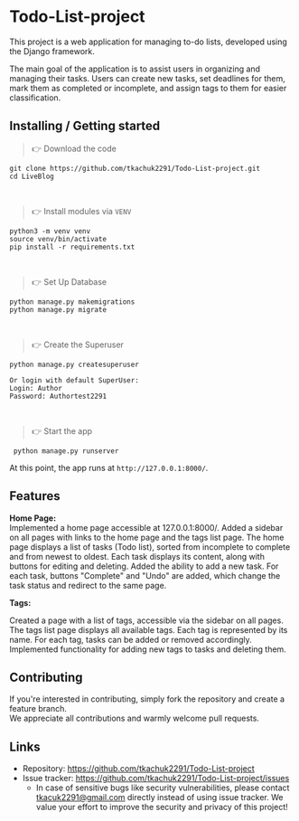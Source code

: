 # Todo-List-project


This project is a web application for managing to-do lists, developed using the Django framework.

The main goal of the application is to assist users in organizing and managing their tasks. Users can create new tasks, set deadlines for them, mark them as completed or incomplete, and assign tags to them for easier classification.




## Installing / Getting started

> 👉 Download the code  

```shell
git clone https://github.com/tkachuk2291/Todo-List-project.git
cd LiveBlog
```

<br />

> 👉 Install modules via `VENV`  

```shell
python3 -m venv venv
source venv/bin/activate
pip install -r requirements.txt
```

<br />

> 👉 Set Up Database

```shell
python manage.py makemigrations
python manage.py migrate
```

<br />

> 👉 Create the Superuser

```shell
python manage.py createsuperuser 
```
```
Or login with default SuperUser:  
Login: Author
Password: Authortest2291
```
<br />

> 👉 Start the app

```shell
 python manage.py runserver
```

At this point, the app runs at `http://127.0.0.1:8000/`. 



## Features

**Home Page:**  
Implemented a home page accessible at 127.0.0.1:8000/.
Added a sidebar on all pages with links to the home page and the tags list page.
The home page displays a list of tasks (Todo list), sorted from incomplete to complete and from newest to oldest.
Each task displays its content, along with buttons for editing and deleting.
Added the ability to add a new task.
For each task, buttons "Complete" and "Undo" are added, which change the task status and redirect to the same page.  

**Tags:**  

Created a page with a list of tags, accessible via the sidebar on all pages.
The tags list page displays all available tags.
Each tag is represented by its name.
For each tag, tasks can be added or removed accordingly.
Implemented functionality for adding new tags to tasks and deleting them.

## Contributing

If you're interested in contributing, simply fork the repository and create a feature branch.  
We appreciate all contributions and warmly welcome pull requests.  

## Links

- Repository: https://github.com/tkachuk2291/Todo-List-project
- Issue tracker: https://github.com/tkachuk2291/Todo-List-project/issues
  - In case of sensitive bugs like security vulnerabilities, please contact
    tkacuk2291@gmail.com directly instead of using issue tracker. We value your effort
    to improve the security and privacy of this project!

  